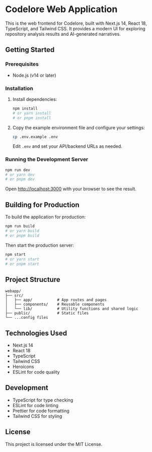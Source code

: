 # Codelore Web Application

This is the web frontend for Codelore, built with Next.js 14, React 18, TypeScript, and Tailwind CSS. It provides a modern UI for exploring repository analysis results and AI-generated narratives.

## Getting Started

### Prerequisites
- Node.js (v14 or later)

### Installation
1. Install dependencies:
   ```bash
   npm install
   # or yarn install
   # or pnpm install
   ```
2. Copy the example environment file and configure your settings:
   ```bash
   cp .env.example .env
   ```
   Edit `.env` and set your API/backend URLs as needed.

### Running the Development Server
```bash
npm run dev
# or yarn dev
# or pnpm dev
```

Open [http://localhost:3000](http://localhost:3000) with your browser to see the result.

## Building for Production
To build the application for production:
```bash
npm run build
# or yarn build
# or pnpm build
```
Then start the production server:
```bash
npm start
# or yarn start
# or pnpm start
```


## Project Structure
```
webapp/
├── src/
│   ├── app/           # App routes and pages
│   ├── components/    # Reusable components
│   └── lib/           # Utility functions and shared logic
├── public/            # Static files
└── ...config files
```

## Technologies Used
- Next.js 14
- React 18
- TypeScript
- Tailwind CSS
- Heroicons
- ESLint for code quality

## Development
- TypeScript for type checking
- ESLint for code linting
- Prettier for code formatting
- Tailwind CSS for styling

## License
This project is licensed under the MIT License.